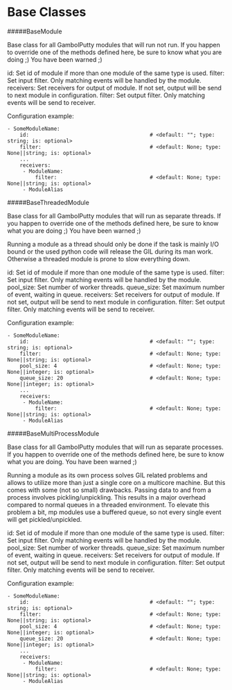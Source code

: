 Base Classes
==========

#####BaseModule

Base class for all GambolPutty modules that will run not run.
If you happen to override one of the methods defined here, be sure to know what you
are doing ;) You have been warned ;)

id: Set id of module if more than one module of the same type is used.
filter: Set input filter. Only matching events will be handled by the module.
receivers: Set receivers for output of module. If not set, output will be send to next module in configuration.
filter: Set output filter. Only matching events will be send to receiver.

Configuration example:

    - SomeModuleName:
        id:                                       # <default: ""; type: string; is: optional>
        filter:                                   # <default: None; type: None||string; is: optional>
        ...
        receivers:
         - ModuleName:
             filter:                              # <default: None; type: None||string; is: optional>
         - ModuleAlias

#####BaseThreadedModule

Base class for all GambolPutty modules that will run as separate threads.
If you happen to override one of the methods defined here, be sure to know what you
are doing ;) You have been warned ;)

Running a module as a thread should only be done if the task is mainly I/O bound or the
used python code will release the GIL during its man work.
Otherwise a threaded module is prone to slow everything down.

id: Set id of module if more than one module of the same type is used.
filter: Set input filter. Only matching events will be handled by the module.
pool_size: Set number of worker threads.
queue_size: Set maximum number of event, waiting in queue.
receivers: Set receivers for output of module. If not set, output will be send to next module in configuration.
filter: Set output filter. Only matching events will be send to receiver.

Configuration example:

    - SomeModuleName:
        id:                                       # <default: ""; type: string; is: optional>
        filter:                                   # <default: None; type: None||string; is: optional>
        pool_size: 4                              # <default: None; type: None||integer; is: optional>
        queue_size: 20                            # <default: None; type: None||integer; is: optional>
        ...
        receivers:
         - ModuleName:
             filter:                              # <default: None; type: None||string; is: optional>
         - ModuleAlias

#####BaseMultiProcessModule

Base class for all GambolPutty modules that will run as separate processes.
If you happen to override one of the methods defined here, be sure to know what you
are doing. You have been warned ;)

Running a module as its own process solves GIL related problems and allows to utilize more
than just a single core on a multicore machine.
But this comes with some (not so small) drawbacks. Passing data to and from a process
involves pickling/unpickling. This results in a major overhead compared to normal queues
in a threaded environment. To elevate this problem a bit, mp modules use a buffered queue,
so not every single event will get pickled/unpickled.

id: Set id of module if more than one module of the same type is used.
filter: Set input filter. Only matching events will be handled by the module.
pool_size: Set number of worker threads.
queue_size: Set maximum number of event, waiting in queue.
receivers: Set receivers for output of module. If not set, output will be send to next module in configuration.
filter: Set output filter. Only matching events will be send to receiver.

Configuration example:

    - SomeModuleName:
        id:                                       # <default: ""; type: string; is: optional>
        filter:                                   # <default: None; type: None||string; is: optional>
        pool_size: 4                              # <default: None; type: None||integer; is: optional>
        queue_size: 20                            # <default: None; type: None||integer; is: optional>
        ...
        receivers:
         - ModuleName:
             filter:                              # <default: None; type: None||string; is: optional>
         - ModuleAlias